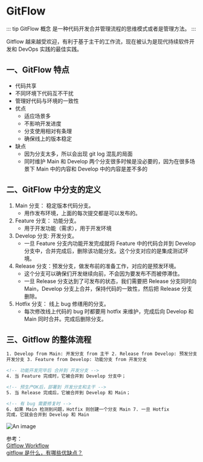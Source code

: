 # GitFlow

::: tip GitFlow 概念
是一种代码开发合并管理流程的思维模式或者是管理方法。
:::

Gitflow 越来越受欢迎，有利于基于主干的工作流，现在被认为是现代持续软件开发和 DevOps 实践的最佳实践。

## 一、GitFlow 特点

- 代码共享
- 不同环境下代码互不干扰
- 管理好代码与环境的一致性
- 优点
  - 适应场景多
  - 不影响开发进度
  - 分支使用相对有条理
  - 确保线上的版本稳定
- 缺点
  - 因为分支太多，所以会出现 git log 混乱的局面
  - 同时维护 Main 和 Develop 两个分支很多时候是没必要的，因为在很多场景下 Main 中的内容和 Develop 中的内容是差不多的

## 二、GitFlow 中分支的定义

1. Main 分支： 稳定版本代码分支。
   - 用作发布环境，上面的每次提交都是可以发布的。
2. Feature 分支： 功能分支。
   - 用于开发功能（需求），用于开发环境
3. Develop 分支: 开发分支。
   - 一旦 Feature 分支内功能开发完成就将 Feature 中的代码合并到 Develop 分支中，合并完成后，删除该功能分支。这个分支对应的是集成测试环境。
4. Release 分支：预发分支，做发布前的准备工作，对应的是预发环境。
   - 这个分支可以确保们开发继续向前，不会因为要发布不而被停滞住。
   - 一旦 Release 分支达到了可发布的状态，我们需要把 Release 分支同时向 Main，Develop 分支上合并，保持代码的一致性，然后把 Release 分支删除。
5. Hotfix 分支： 线上 bug 修缮用的分支。
   - 每次修改线上代码的 bug 时都要用 hotfix 来维护，完成后向 Develop 和 Main 同时合并。完成后删除分支。

## 三、Gitflow 的整体流程

```html
1. Develop from Main: 开发分支 from 主干 2. Release from Develop: 预发分支 from
开发分支 3. Feature from Develop: 功能分支 from 开发分支

<!-- 功能开发完毕后 合并到 开发分支 -->
4. 当 Feature 完成时，它被合并到 Develop 分支中；

<!-- 预生产OK后，部署到 开发分支和主干 -->
5. 当 Release 完成后，它被合并到 Develop 和 Main；

<!-- 有 bug 需要修复时 -->
6. 如果 Main 检测到问题，Hotfix 则创建一个分支 Main 7. 一旦 Hotfix
完成，它就会合并到 Develop 和 Main
```

![An image](/images/tools/gitflow.svg)

参考：<br />
<a href="https://www.atlassian.com/git/tutorials/comparing-workflows/gitflow-workflow" target="_blank">Gitflow Workflow</a><br />
<a href="https://blog.csdn.net/weixin_46674610/article/details/115396404" target="_blank">gitflow 是什么，有哪些优缺点？</a><br />
